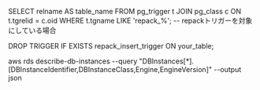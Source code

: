 SELECT relname AS table_name
FROM pg_trigger t
JOIN pg_class c ON t.tgrelid = c.oid
WHERE t.tgname LIKE 'repack_%';  -- repackトリガーを対象にしている場合


DROP TRIGGER IF EXISTS repack_insert_trigger ON your_table;

aws rds describe-db-instances --query "DBInstances[*].[DBInstanceIdentifier,DBInstanceClass,Engine,EngineVersion]" --output json